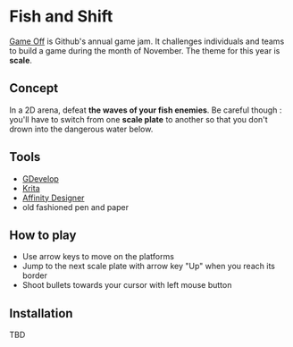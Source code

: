 # Fish and Shift

[Game Off](https://itch.io/jam/game-off-2023) is Github's annual game jam. It challenges individuals and teams to build a game during the month of November. The theme for this year is **scale**.

## Concept
In a 2D arena, defeat **the waves of your fish enemies**. Be careful though : you'll have to switch from one **scale plate** to another so that you don't drown into the dangerous water below.

## Tools
- [GDevelop](https://gdevelop.io/)
- [Krita](https://krita.org/)
- [Affinity Designer](https://affinity.serif.com/en-gb/designer/)
- old fashioned pen and paper

## How to play
- Use arrow keys to move on the platforms
- Jump to the next scale plate with arrow key "Up" when you reach its border
- Shoot bullets towards your cursor with left mouse button

## Installation
TBD